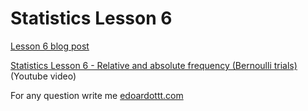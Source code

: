 # Statistics Lesson 6

[Lesson 6 blog post](https://edoardottt.wordpress.com/2021/11/03/lesson-6/)

[Statistics Lesson 6 - Relative and absolute frequency (Bernoulli trials)](https://www.youtube.com/watch?v=3DfNv6hSH-8) (Youtube video)

For any question write me [edoardottt.com](https://edoardottt.com/)
